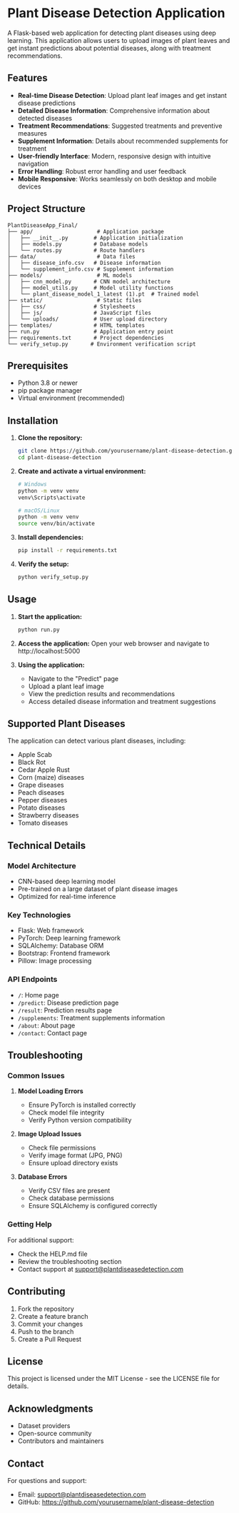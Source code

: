 # Plant Disease Detection Application

A Flask-based web application for detecting plant diseases using deep learning. This application allows users to upload images of plant leaves and get instant predictions about potential diseases, along with treatment recommendations.

## Features

- **Real-time Disease Detection**: Upload plant leaf images and get instant disease predictions
- **Detailed Disease Information**: Comprehensive information about detected diseases
- **Treatment Recommendations**: Suggested treatments and preventive measures
- **Supplement Information**: Details about recommended supplements for treatment
- **User-friendly Interface**: Modern, responsive design with intuitive navigation
- **Error Handling**: Robust error handling and user feedback
- **Mobile Responsive**: Works seamlessly on both desktop and mobile devices

## Project Structure

```
PlantDiseaseApp_Final/
├── app/                    # Application package
│   ├── __init__.py        # Application initialization
│   ├── models.py          # Database models
│   └── routes.py          # Route handlers
├── data/                   # Data files
│   ├── disease_info.csv   # Disease information
│   └── supplement_info.csv # Supplement information
├── models/                 # ML models
│   ├── cnn_model.py       # CNN model architecture
│   ├── model_utils.py     # Model utility functions
│   └── plant_disease_model_1_latest (1).pt  # Trained model
├── static/                 # Static files
│   ├── css/               # Stylesheets
│   ├── js/                # JavaScript files
│   └── uploads/           # User upload directory
├── templates/             # HTML templates
├── run.py                 # Application entry point
├── requirements.txt       # Project dependencies
└── verify_setup.py       # Environment verification script
```

## Prerequisites

- Python 3.8 or newer
- pip package manager
- Virtual environment (recommended)

## Installation

1. **Clone the repository:**
   ```bash
   git clone https://github.com/yourusername/plant-disease-detection.git
   cd plant-disease-detection
   ```

2. **Create and activate a virtual environment:**
   ```bash
   # Windows
   python -m venv venv
   venv\Scripts\activate

   # macOS/Linux
   python -m venv venv
   source venv/bin/activate
   ```

3. **Install dependencies:**
   ```bash
   pip install -r requirements.txt
   ```

4. **Verify the setup:**
   ```bash
   python verify_setup.py
   ```

## Usage

1. **Start the application:**
   ```bash
   python run.py
   ```

2. **Access the application:**
   Open your web browser and navigate to http://localhost:5000

3. **Using the application:**
   - Navigate to the "Predict" page
   - Upload a plant leaf image
   - View the prediction results and recommendations
   - Access detailed disease information and treatment suggestions

## Supported Plant Diseases

The application can detect various plant diseases, including:
- Apple Scab
- Black Rot
- Cedar Apple Rust
- Corn (maize) diseases
- Grape diseases
- Peach diseases
- Pepper diseases
- Potato diseases
- Strawberry diseases
- Tomato diseases

## Technical Details

### Model Architecture
- CNN-based deep learning model
- Pre-trained on a large dataset of plant disease images
- Optimized for real-time inference

### Key Technologies
- Flask: Web framework
- PyTorch: Deep learning framework
- SQLAlchemy: Database ORM
- Bootstrap: Frontend framework
- Pillow: Image processing

### API Endpoints

- `/`: Home page
- `/predict`: Disease prediction page
- `/result`: Prediction results page
- `/supplements`: Treatment supplements information
- `/about`: About page
- `/contact`: Contact page

## Troubleshooting

### Common Issues

1. **Model Loading Errors**
   - Ensure PyTorch is installed correctly
   - Check model file integrity
   - Verify Python version compatibility

2. **Image Upload Issues**
   - Check file permissions
   - Verify image format (JPG, PNG)
   - Ensure upload directory exists

3. **Database Errors**
   - Verify CSV files are present
   - Check database permissions
   - Ensure SQLAlchemy is configured correctly

### Getting Help

For additional support:
- Check the HELP.md file
- Review the troubleshooting section
- Contact support at support@plantdiseasedetection.com

## Contributing

1. Fork the repository
2. Create a feature branch
3. Commit your changes
4. Push to the branch
5. Create a Pull Request

## License

This project is licensed under the MIT License - see the LICENSE file for details.

## Acknowledgments

- Dataset providers
- Open-source community
- Contributors and maintainers

## Contact

For questions and support:
- Email: support@plantdiseasedetection.com
- GitHub: https://github.com/yourusername/plant-disease-detection 